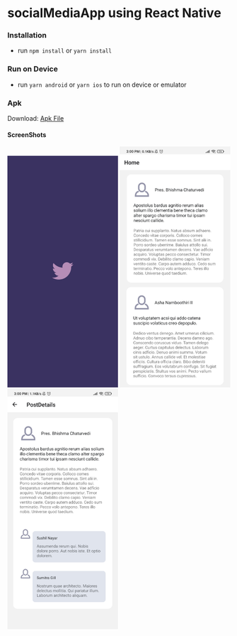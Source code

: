 # socialMediaApp using React Native

### Installation

- run `npm install` or `yarn install`

### Run on Device

- run `yarn android` or `yarn ios` to run on device or emulator

### Apk

Download: [Apk File](https://mega.nz/file/h2oESbCB#LwcL78Ei9hEmQkMrlPJO8HnbHkEVYNqU4VIUkCIO0R4)

#### ScreenShots

<img src="screenshots/1.jpg" width="250" />
<img src="screenshots/2.jpg" width="250" />
<img src="screenshots/3.jpg" width="250" />
